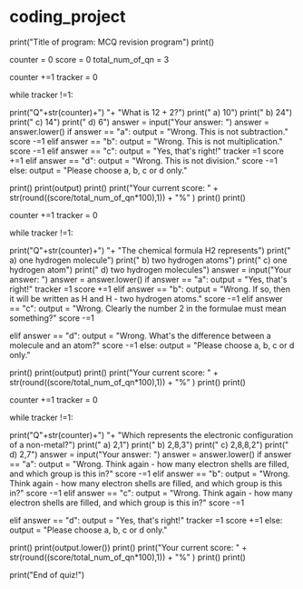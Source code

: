# coding_project
print("Title of program: MCQ revision program")
print()

counter = 0
score = 0
total_num_of_qn = 3


counter +=1
tracker = 0

while tracker !=1:
  
  print("Q"+str(counter)+") "+ "What is 12 + 2?")
  print("   a) 10")
  print("   b) 24")
  print("   c) 14")
  print("   d) 6")
  answer = input("Your answer: ")
  answer = answer.lower()
  if answer == "a":
    output = "Wrong. This is not subtraction."
    score -=1
  elif answer == "b":
    output = "Wrong. This is not multiplication."
    score -=1
  elif answer == "c":
    output = "Yes, that's right!"
    tracker =1
    score +=1
  elif answer == "d":
    output = "Wrong. This is not division."
    score -=1
  else:
    output = "Please choose a, b, c or d only."
  
  print()
  print(output)
  print()
  print("Your current score: " + str(round((score/total_num_of_qn*100),1)) + "%"  )
  print()
  print()
  


counter +=1
tracker = 0

while tracker !=1:
  
  print("Q"+str(counter)+") "+ "The chemical formula H2 represents")
  print("   a) one hydrogen molecule")
  print("   b) two hydrogen atoms")
  print("   c) one hydrogen atom")
  print("   d) two hydrogen molecules")
  answer = input("Your answer: ")
  answer = answer.lower()
  if answer == "a":
    output = "Yes, that's right!"
    tracker =1
    score +=1
  elif answer == "b":
    output = "Wrong. If so, then it will be written as H and H - two hydrogen atoms."
    score -=1
  elif answer == "c":
    output = "Wrong. Clearly the number 2 in the formulae must mean something?"
    score -=1
    
  elif answer == "d":
    output = "Wrong. What's the difference between a molecule and an atom?"
    score -=1
  else:
    output = "Please choose a, b, c or d only."

  print()
  print(output)
  print()
  print("Your current score: " + str(round((score/total_num_of_qn*100),1)) + "%"  )
  print()
  print()
  
  

counter +=1
tracker = 0

while tracker !=1:
  
  print("Q"+str(counter)+") "+ "Which represents the electronic configuration of a non-metal?")
  print("   a) 2,1")
  print("   b) 2,8,3")
  print("   c) 2,8,8,2")
  print("   d) 2,7")
  answer = input("Your answer: ")
  answer = answer.lower()
  if answer == "a":
    output = "Wrong. Think again - how many electron shells are filled, and which group is this in?"
    score -=1
  elif answer == "b":
    output = "Wrong.  Think again - how many electron shells are filled, and which group is this in?"
    score -=1
  elif answer == "c":
    output = "Wrong.  Think again - how many electron shells are filled, and which group is this in?"
    score -=1
    
  elif answer == "d":
    output = "Yes, that's right!"
    tracker =1
    score +=1
  else:
    output = "Please choose a, b, c or d only."

  

  print()
  print(output.lower())
  print()
  print("Your current score: " + str(round((score/total_num_of_qn*100),1)) + "%"  )
  print()
  print()
  
print("End of quiz!")
  
